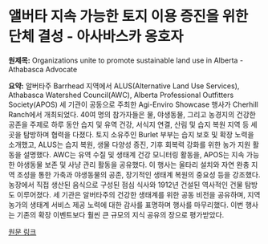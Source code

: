 # 앨버타 지속 가능한 토지 이용 증진을 위한 단체 결성 - 아사바스카 옹호자

**원제목:** Organizations unite to promote sustainable land use in Alberta - Athabasca Advocate

**요약:** 알버타주 Barrhead 지역에서 ALUS(Alternative Land Use Services), Athabasca Watershed Council(AWC), Alberta Professional Outfitters Society(APOS) 세 기관이 공동으로 주최한 Agi-Enviro Showcase 행사가 Cherhill Ranch에서 개최되었다.  40여 명의 참가자들은 물, 야생동물, 그리고 농경지의 건강한 공존을 주제로 하루 동안 습지 및 유역 건강, 서식지 연결, 산림 및 습지 복원 지역 등 세 곳을 탐방하며 협력을 다졌다.  토지 소유주인 Burlet 부부는 습지 보호 및 확장 노력을 소개했고,  ALUS는 습지 복원, 생물 다양성 증진, 기후 회복력 강화를 위한 농가 지원 활동을 설명했다. AWC는 유역 수질 및 생태계 건강 모니터링 활동을, APOS는 지속 가능한 야생동물 보존 및 사냥 관리 활동을 공유했다.  이 행사는 울타리 설치와 자연 완충 지역 조성을 통한 가축과 야생동물의 공존, 장기적인 생태계 복원의 중요성 등을 강조했다.  농장에서 직접 생산된 음식으로 구성된 점심 식사와 1912년 건설된 역사적인 건물 탐방도 이루어졌다.  세 기관은 알버타주의 건강한 생태계를 위한 공동 비전을 공유하며, 지역 농가의 생태계 서비스 제공 노력에 대한 감사를 표명하며 행사를 마무리했다.  이번 행사는 기존의 확장 이벤트보다 훨씬 큰 규모의 지식 공유의 장으로 평가받았다.

[원문 링크](https://www.townandcountrytoday.com/barrhead-news/organizations-unite-to-promote-sustainable-land-use-in-alberta-10953464)
